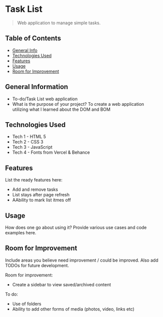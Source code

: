 # Task List
> Web application to manage simple tasks.


## Table of Contents
* [General Info](#general-information)
* [Technologies Used](#technologies-used)
* [Features](#features)
* [Usage](#usage)
* [Room for Improvement](#room-for-improvement)


## General Information
- To-do/Task List web application
- What is the purpose of your project? To create a web application utilizing what I learned about the DOM and BOM


## Technologies Used
- Tech 1 - HTML 5
- Tech 2 - CSS 3
- Tech 3 - JavaScript
- Tech 4 - Fonts from Vercel & Behance


## Features
List the ready features here:
- Add and remove tasks
- List stays after page refresh
- AAbility to mark list itmes  off


## Usage
How does one go about using it?
Provide various use cases and code examples here.


## Room for Improvement
Include areas you believe need improvement / could be improved. Also add TODOs for future development.

Room for improvement:
- Create a sidebar to view saved/archived content

To do:
- Use of folders
- Ability to add other forms of media (photos, video, links etc)




